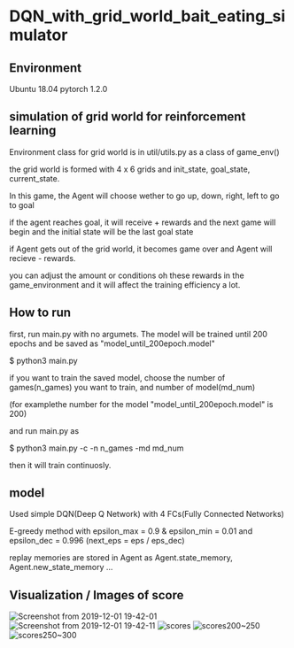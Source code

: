 # DQN_with_grid_world_bait_eating_simulator

## Environment

Ubuntu 18.04
pytorch 1.2.0

## simulation of grid world for reinforcement learning

Environment class for grid world is in util/utils.py as a class of game_env()

the grid world is formed with 4 x 6 grids and init_state, goal_state, current_state.

In this game, the Agent will choose wether to go up, down, right, left to go to goal

if the agent reaches goal, it will receive + rewards and the next game will begin and the initial state will be the last goal state

if Agent gets out of the grid world, it becomes game over and Agent will recieve - rewards.

you can adjust the amount or conditions oh these rewards in the game_environment and it will affect the training efficiency a lot.

## How to run

first, run main.py with no argumets. The model will be trained until 200 epochs and be saved as "model_until_200epoch.model"

$ python3 main.py

if you want to train the saved model, choose the number of games(n_games) you want to train, and number of model(md_num)

(for examplethe number for the model "model_until_200epoch.model" is 200)

and run main.py as 

$ python3 main.py -c -n n_games -md md_num

then it will train continuosly.

## model

Used simple DQN(Deep Q Network) with 4 FCs(Fully Connected Networks)

E-greedy method with epsilon_max = 0.9 & epsilon_min = 0.01 and epsilon_dec = 0.996
(next_eps = eps / eps_dec)

replay memories are stored in Agent as Agent.state_memory, Agent.new_state_memory ... 

## Visualization / Images of score

![Screenshot from 2019-12-01 19-42-01](https://user-images.githubusercontent.com/47442084/69913188-dd9dee00-1477-11ea-95c2-9313734d5825.png) ![Screenshot from 2019-12-01 19-42-11](https://user-images.githubusercontent.com/47442084/69913189-dd9dee00-1477-11ea-88f9-99f6baa44ade.png) ![scores](https://user-images.githubusercontent.com/47442084/69913191-e262a200-1477-11ea-8734-dd18a943de44.jpg) ![scores200~250](https://user-images.githubusercontent.com/47442084/69913192-e2fb3880-1477-11ea-9012-0550be24e0ba.jpg) ![scores250~300](https://user-images.githubusercontent.com/47442084/69913193-e2fb3880-1477-11ea-9c82-ba30bb322f46.jpg)
